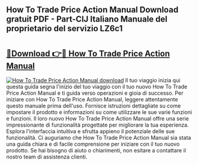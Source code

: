 ## How To Trade Price Action Manual Download gratuit PDF - Part-ClJ Italiano Manuale del proprietario del servizio LZ6c1

# <h2><a href="http://dfft5r7.blite.top/?on=How+To+Trade+Price+Action+Manual">🔗Download 👉🔴 How To Trade Price Action Manual</a></h2>

[![How To Trade Price Action Manual download](https://i.imgur.com/lujVjoI.png)](http://dfft5r7.blite.top/?on=How+To+Trade+Price+Action+Manual)
Il tuo viaggio inizia qui questa guida segna l'inizio del tuo viaggio con il tuo nuovo How To Trade Price Action Manual e ti guida verso operazioni e gioia di successo. Per iniziare con How To Trade Price Action Manual, leggere attentamente questo manuale prima dell'uso. Fornisce istruzioni dettagliate su come impostare il prodotto e informazioni su come utilizzare le sue varie funzioni e funzioni. Il loro nuovo How To Trade Price Action Manual offre una serie impressionante di funzionalità progettate per migliorare la tua esperienza. Esplora l'interfaccia intuitiva e sfrutta appieno il potenziale delle sue funzionalità. Ci auguriamo che How To Trade Price Action Manual sia stata una guida chiara e di facile comprensione per iniziare con il tuo nuovo prodotto. Se hai bisogno di aiuto o chiarimenti, non esitare a contattare il nostro team di assistenza clienti.
